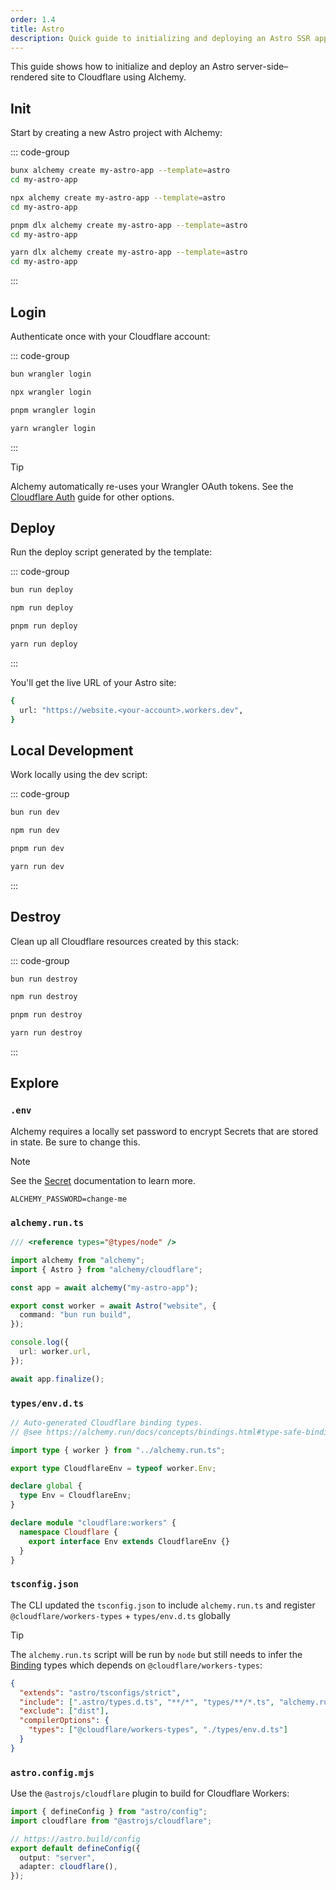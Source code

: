 ```yaml
---
order: 1.4
title: Astro
description: Quick guide to initializing and deploying an Astro SSR application to Cloudflare Workers using Alchemy.
---
```


This guide shows how to initialize and deploy an Astro server-side–rendered site to Cloudflare using Alchemy.

## Init

Start by creating a new Astro project with Alchemy:

::: code-group

```sh [bun]
bunx alchemy create my-astro-app --template=astro
cd my-astro-app
```

```sh [npm]
npx alchemy create my-astro-app --template=astro
cd my-astro-app
```

```sh [pnpm]
pnpm dlx alchemy create my-astro-app --template=astro
cd my-astro-app
```

```sh [yarn]
yarn dlx alchemy create my-astro-app --template=astro
cd my-astro-app
```

:::

## Login

Authenticate once with your Cloudflare account:

::: code-group

```sh [bun]
bun wrangler login
```

```sh [npm]
npx wrangler login
```

```sh [pnpm]
pnpm wrangler login
```

```sh [yarn]
yarn wrangler login
```

:::

> [!TIP]
> Alchemy automatically re-uses your Wrangler OAuth tokens. See the [Cloudflare Auth](../guides/cloudflare-auth.md) guide for other options.

## Deploy

Run the deploy script generated by the template:

::: code-group

```sh [bun]
bun run deploy
```

```sh [npm]
npm run deploy
```

```sh [pnpm]
pnpm run deploy
```

```sh [yarn]
yarn run deploy
```

:::

You'll get the live URL of your Astro site:

```sh
{
  url: "https://website.<your-account>.workers.dev",
}
```

## Local Development

Work locally using the dev script:

::: code-group

```sh [bun]
bun run dev
```

```sh [npm]
npm run dev
```

```sh [pnpm]
pnpm run dev
```

```sh [yarn]
yarn run dev
```

:::

## Destroy

Clean up all Cloudflare resources created by this stack:

::: code-group

```sh [bun]
bun run destroy
```

```sh [npm]
npm run destroy
```

```sh [pnpm]
pnpm run destroy
```

```sh [yarn]
yarn run destroy
```

:::

## Explore

### `.env`

Alchemy requires a locally set password to encrypt Secrets that are stored in state. Be sure to change this.

> [!NOTE]
> See the [Secret](../concepts/secret.md) documentation to learn more.

```
ALCHEMY_PASSWORD=change-me
```

### `alchemy.run.ts`

```typescript
/// <reference types="@types/node" />

import alchemy from "alchemy";
import { Astro } from "alchemy/cloudflare";

const app = await alchemy("my-astro-app");

export const worker = await Astro("website", {
  command: "bun run build",
});

console.log({
  url: worker.url,
});

await app.finalize();
```

### `types/env.d.ts`

```typescript
// Auto-generated Cloudflare binding types.
// @see https://alchemy.run/docs/concepts/bindings.html#type-safe-bindings

import type { worker } from "../alchemy.run.ts";

export type CloudflareEnv = typeof worker.Env;

declare global {
  type Env = CloudflareEnv;
}

declare module "cloudflare:workers" {
  namespace Cloudflare {
    export interface Env extends CloudflareEnv {}
  }
}
```

### `tsconfig.json`

The CLI updated the `tsconfig.json` to include `alchemy.run.ts` and register `@cloudflare/workers-types` + `types/env.d.ts` globally

> [!TIP]
> The `alchemy.run.ts` script will be run by `node` but still needs to infer the [Binding](../concepts/bindings.md) types which depends on `@cloudflare/workers-types`:

```json
{
  "extends": "astro/tsconfigs/strict",
  "include": [".astro/types.d.ts", "**/*", "types/**/*.ts", "alchemy.run.ts"],
  "exclude": ["dist"],
  "compilerOptions": {
    "types": ["@cloudflare/workers-types", "./types/env.d.ts"]
  }
}
```

### `astro.config.mjs`

Use the `@astrojs/cloudflare` plugin to build for Cloudflare Workers:

```ts
import { defineConfig } from "astro/config";
import cloudflare from "@astrojs/cloudflare";

// https://astro.build/config
export default defineConfig({
  output: "server",
  adapter: cloudflare(),
});
```
